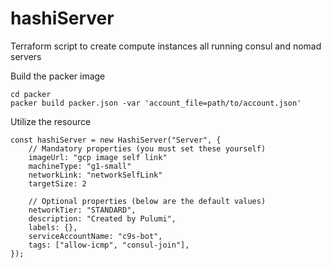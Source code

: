 # hashiServer

Terraform script to create compute instances all running consul and nomad servers

Build the packer image

```
cd packer
packer build packer.json -var 'account_file=path/to/account.json'
```

Utilize the resource 
```
const hashiServer = new HashiServer("Server", { 
    // Mandatory properties (you must set these yourself)
    imageUrl: "gcp image self link" 
    machineType: "g1-small"
    networkLink: "networkSelfLink"
    targetSize: 2

    // Optional properties (below are the default values)
    networkTier: "STANDARD",
    description: "Created by Pulumi",
    labels: {},
    serviceAccountName: "c9s-bot",
    tags: ["allow-icmp", "consul-join"],
});
